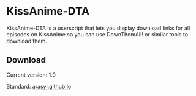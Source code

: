 # KissAnime-DTA
KissAnime-DTA is a userscript that lets you display download links for all episodes on KissAnime so you can use DownThemAll! or similar tools to download them.

## Download
Current version: 1.0

Standard: [arasyi.github.io](http://arasyi.github.io/KissAnime-DTA/kissanime-dta.user.js)
